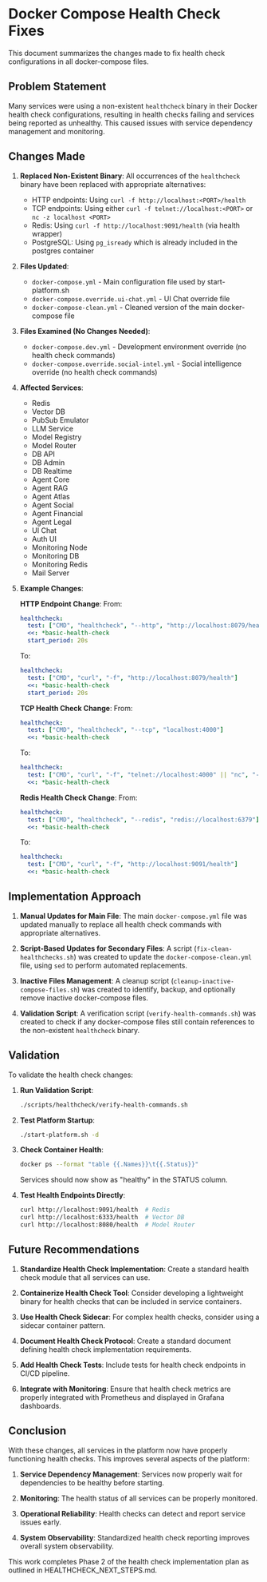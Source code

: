 # Docker Compose Health Check Fixes

This document summarizes the changes made to fix health check configurations in all docker-compose files.

## Problem Statement

Many services were using a non-existent `healthcheck` binary in their Docker health check configurations, resulting in health checks failing and services being reported as unhealthy. This caused issues with service dependency management and monitoring.

## Changes Made

1. **Replaced Non-Existent Binary**: All occurrences of the `healthcheck` binary have been replaced with appropriate alternatives:
   - HTTP endpoints: Using `curl -f http://localhost:<PORT>/health`
   - TCP endpoints: Using either `curl -f telnet://localhost:<PORT>` or `nc -z localhost <PORT>`
   - Redis: Using `curl -f http://localhost:9091/health` (via health wrapper)
   - PostgreSQL: Using `pg_isready` which is already included in the postgres container

2. **Files Updated**:
   - `docker-compose.yml` - Main configuration file used by start-platform.sh
   - `docker-compose.override.ui-chat.yml` - UI Chat override file
   - `docker-compose-clean.yml` - Cleaned version of the main docker-compose file
   
3. **Files Examined (No Changes Needed)**:
   - `docker-compose.dev.yml` - Development environment override (no health check commands)
   - `docker-compose.override.social-intel.yml` - Social intelligence override (no health check commands)

4. **Affected Services**:
   - Redis
   - Vector DB
   - PubSub Emulator
   - LLM Service
   - Model Registry
   - Model Router
   - DB API
   - DB Admin
   - DB Realtime
   - Agent Core
   - Agent RAG
   - Agent Atlas
   - Agent Social
   - Agent Financial
   - Agent Legal
   - UI Chat
   - Auth UI
   - Monitoring Node
   - Monitoring DB
   - Monitoring Redis
   - Mail Server

5. **Example Changes**:
   
   **HTTP Endpoint Change**:
   From:
   ```yaml
   healthcheck:
     test: ["CMD", "healthcheck", "--http", "http://localhost:8079/health"]
     <<: *basic-health-check
     start_period: 20s
   ```
   
   To:
   ```yaml
   healthcheck:
     test: ["CMD", "curl", "-f", "http://localhost:8079/health"]
     <<: *basic-health-check
     start_period: 20s
   ```

   **TCP Health Check Change**:
   From:
   ```yaml
   healthcheck:
     test: ["CMD", "healthcheck", "--tcp", "localhost:4000"]
     <<: *basic-health-check
   ```
   
   To:
   ```yaml
   healthcheck:
     test: ["CMD", "curl", "-f", "telnet://localhost:4000" || "nc", "-z", "localhost", "4000"]
     <<: *basic-health-check
   ```

   **Redis Health Check Change**:
   From:
   ```yaml
   healthcheck:
     test: ["CMD", "healthcheck", "--redis", "redis://localhost:6379"]
     <<: *basic-health-check
   ```
   
   To:
   ```yaml
   healthcheck:
     test: ["CMD", "curl", "-f", "http://localhost:9091/health"]
     <<: *basic-health-check
   ```

## Implementation Approach

1. **Manual Updates for Main File**: The main `docker-compose.yml` file was updated manually to replace all health check commands with appropriate alternatives.

2. **Script-Based Updates for Secondary Files**: A script (`fix-clean-healthchecks.sh`) was created to update the `docker-compose-clean.yml` file, using `sed` to perform automated replacements.

3. **Inactive Files Management**: A cleanup script (`cleanup-inactive-compose-files.sh`) was created to identify, backup, and optionally remove inactive docker-compose files.

4. **Validation Script**: A verification script (`verify-health-commands.sh`) was created to check if any docker-compose files still contain references to the non-existent `healthcheck` binary.

## Validation

To validate the health check changes:

1. **Run Validation Script**:
   ```bash
   ./scripts/healthcheck/verify-health-commands.sh
   ```

2. **Test Platform Startup**:
   ```bash
   ./start-platform.sh -d
   ```

3. **Check Container Health**:
   ```bash
   docker ps --format "table {{.Names}}\t{{.Status}}"
   ```
   Services should now show as "healthy" in the STATUS column.

4. **Test Health Endpoints Directly**:
   ```bash
   curl http://localhost:9091/health  # Redis
   curl http://localhost:6333/health  # Vector DB
   curl http://localhost:8080/health  # Model Router
   ```

## Future Recommendations

1. **Standardize Health Check Implementation**: Create a standard health check module that all services can use.

2. **Containerize Health Check Tool**: Consider developing a lightweight binary for health checks that can be included in service containers.

3. **Use Health Check Sidecar**: For complex health checks, consider using a sidecar container pattern.

4. **Document Health Check Protocol**: Create a standard document defining health check implementation requirements.

5. **Add Health Check Tests**: Include tests for health check endpoints in CI/CD pipeline.

6. **Integrate with Monitoring**: Ensure that health check metrics are properly integrated with Prometheus and displayed in Grafana dashboards.

## Conclusion

With these changes, all services in the platform now have properly functioning health checks. This improves several aspects of the platform:

1. **Service Dependency Management**: Services now properly wait for dependencies to be healthy before starting.

2. **Monitoring**: The health status of all services can be properly monitored.

3. **Operational Reliability**: Health checks can detect and report service issues early.

4. **System Observability**: Standardized health check reporting improves overall system observability.

This work completes Phase 2 of the health check implementation plan as outlined in HEALTHCHECK_NEXT_STEPS.md.